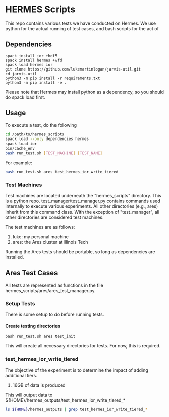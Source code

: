 # HERMES Scripts

This repo contains various tests we have conducted on Hermes.
We use python for the actual running of test cases, and bash scripts
for the act of 

## Dependencies
```
spack install ior +hdf5
spack install hermes +vfd
spack load hermes ior
git clone https://github.com/lukemartinlogan/jarvis-util.git
cd jarvis-util
python3 -m pip install -r requirements.txt
python3 -m pip install -e .
```

Please note that Hermes may install python as a dependency, so you
should do spack load first.

## Usage

To execute a test, do the following
```bash
cd /path/to/hermes_scripts
spack load --only dependencies hermes
spack load ior
bin/cache_env
bash run_test.sh [TEST_MACHINE] [TEST_NAME]
```

For example:
```bash
bash run_test.sh ares test_hermes_ior_write_tiered
```

### Test Machines
Test machines are located underneath the "hermes_scripts" directory.
This is a python repo. test_manager/test_manager.py contains commands 
used internally to execute various experiments. All other 
directories (e.g., ares) inherit from this command class. With the
exception of "test_manager", all other directories are considered
test machines.

The test machines are as follows:
1. luke: my personal machine
2. ares: the Ares cluster at Illinois Tech

Running the Ares tests should be portable, so long as dependencies are
installed.

## Ares Test Cases

All tests are represented as functions in the file 
hermes_scripts/ares/ares_test_manager.py.

### Setup Tests

There is some setup to do before running tests.

#### Create testing directories
```
bash run_test.sh ares test_init
```
This will create all necessary directories for tests. For now, this
is required.

#### 

### test_hermes_ior_write_tiered

The objective of the experiment is to determine the impact of adding
additional tiers.
1. 16GB of data is produced

This will output data to ${HOME}/hermes_outputs/test_hermes_ior_write_tiered_*
```bash
ls ${HOME}/hermes_outputs | grep test_hermes_ior_write_tiered_*
```